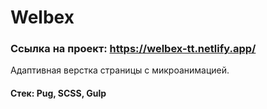# Welbex
### Ссылка на проект: https://welbex-tt.netlify.app/

Адаптивная верстка страницы с микроанимацией.  

#### Стек: Pug, SCSS, Gulp
